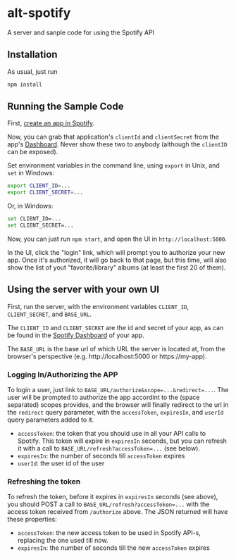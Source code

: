 # alt-spotify

A server and sanple code for using the Spotify API

## Installation

As usual, just run

```sh
npm install
```

## Running the Sample Code

First, [create an app in Spotify](https://developer.spotify.com/dashboard/applications).

Now, you can grab that application's `clientId` and `clientSecret` from the app's [Dashboard](https://developer.spotify.com/dashboard/applications). Never show these two to anybody (although the `clientID` can be exposed).

Set environment variables in the command line, using `export` in Unix, and `set` in Windows:

```sh
export CLIENT_ID=...
export CLIENT_SECRET=...
```

Or, in Windows:

```sh
set CLIENT_ID=...
set CLIENT_SECRET=...
```

Now, you can just run `npm start`, and open the UI in `http://localhost:5000`.

In the UI, click the "login" link, which will prompt you to authorize your new app. Once it's authorized, it will go back to that page, but this time, will also show the list of yout "favorite/library" albums (at least the first 20 of them).

## Using the server with your own UI

First, run the server, with the environment variables `CLIENT_ID`, `CLIENT_SECRET`, and `BASE_URL`.

The `CLIENT_ID` and `CLIENT_SECRET` are the id and secret of your app, as can be found in the [Spotify Dashboard](https://developer.spotify.com/dashboard/applications) of your app.

The `BASE_URL` is the base url of which URL the server is located at, from the browser's perspective (e.g. http://localhost:5000 or https://my-app).

### Logging In/Authorizing the APP

To login a user, just link to `BASE_URL/authorize&scope=...&redirect=...`. The user will be prompted to authorize the app accordint to the (space separated) scopes provides, and the browser will finally redirect to the url in the `redirect` query parameter, with the `accessToken`, `expiresIn`, and `userId` query parameters added to it.

* `accessToken`: the token that you should use in all your API calls to Spotify. This token will expire in `expiresIn` seconds, but you can refresh it with a call to `BASE_URL/refresh?accessToken=...` (see below).
* `expiresIn`: the number of seconds till `accessToken` expires
* `userId`: the user id of the user

### Refreshing the token

To refresh the token, before it expires in `expiresIn` seconds (see above), you should POST a call to `BASE_URL/refresh?accessToken=...` with the access token received from `/authorize` above. The JSON returned will have these properties:

* `accessToken`: the new access token to be used in Spotify API-s, replacing the one used till now.
* `expiresIn`: the number of seconds till the new `accessToken` expires
